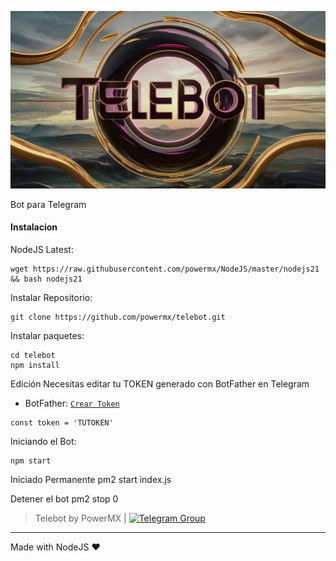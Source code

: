  ![](https://raw.githubusercontent.com/powermx/telebot/main/telebot.jpg)

Bot para Telegram


#### Instalacion

NodeJS Latest:

```
wget https://raw.githubusercontent.com/powermx/NodeJS/master/nodejs21 && bash nodejs21
```

Instalar Repositorio:
```
git clone https://github.com/powermx/telebot.git
```

Instalar paquetes:
```
cd telebot
npm install
```

Edición 
Necesitas editar tu TOKEN generado con BotFather en Telegram
- BotFather: [`Crear Token`](https://t.me/BotFather)
```
const token = 'TUTOKEN'
```

Iniciando el Bot:
```
npm start
```

Iniciado Permanente
pm2 start index.js

Detener el bot
pm2 stop 0




> Telebot by PowerMX | [![Telegram Group](https://patrolavia.github.io/telegram-badge/chat.png)](https://t.me/vpnmx)
                
----
Made with NodeJS ♥

